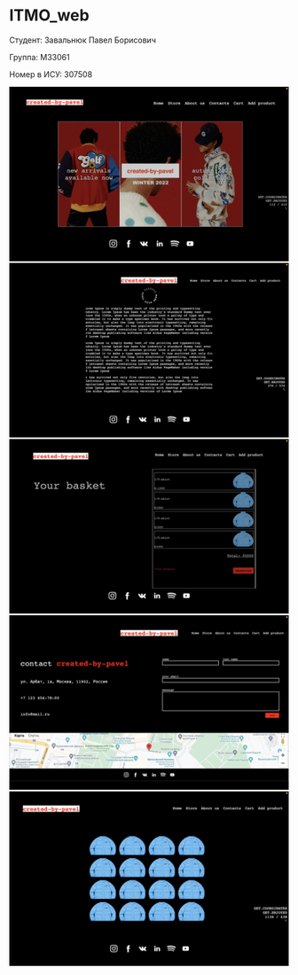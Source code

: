 # ITMO_web
Студент:
Завальнюк Павел Борисович

Группа:
M33061

Номер в ИСУ:
307508

![example](https://github.com/created-by-pavel/ITMO_web/blob/master/img/home.png)
![example](https://github.com/created-by-pavel/ITMO_web/blob/master/img/about.png)
![example](https://github.com/created-by-pavel/ITMO_web/blob/master/img/cart.png)
![example](https://github.com/created-by-pavel/ITMO_web/blob/master/img/contacts.png)
![example](https://github.com/created-by-pavel/ITMO_web/blob/master/img/store.png)
